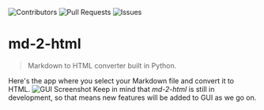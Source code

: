 ![Contributors](https://img.shields.io/github/contributors/berkerdemoglu/md-2-html?style=for-the-badge)
![Pull Requests](https://img.shields.io/github/issues-pr/berkerdemoglu/md-2-html?color=blue&style=for-the-badge)
![Issues](https://img.shields.io/github/issues/berkerdemoglu/md-2-html?color=g&style=for-the-badge)

# md-2-html

> Markdown to HTML converter built in Python.

Here's the app where you select your Markdown file and convert it to HTML.
![GUI Screenshot](https://raw.githubusercontent.com/berkerdemoglu/md-2-html/master/assets/gui_screenshot.png)
Keep in mind that *md-2-html* is still in development, so that means new features will be added to GUI as we go on.
